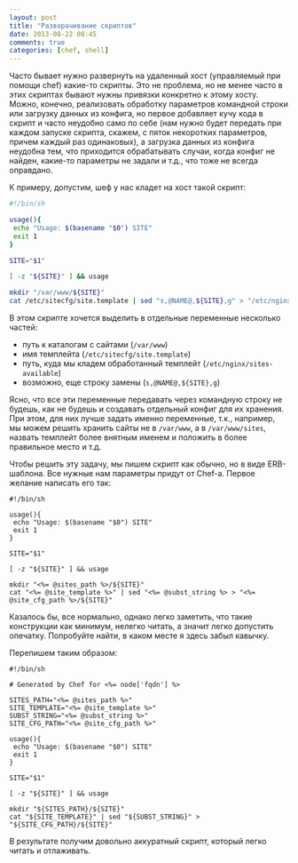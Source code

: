 ```yaml
---
layout: post
title: "Разворачивание скриптов"
date: 2013-08-22 08:45
comments: true
categories: [chef, shell]
---
```


Часто бывает нужно развернуть на удаленный хост (управляемый при помощи chef) какие-то скрипты.
Это не проблема, но не менее часто в этих скриптах бывают нужны привязки конкретно к этому хосту.
Можно, конечно, реализовать обработку параметров командной строки или загрузку данных из конфига,
но первое добавляет кучу кода в скрипт и часто неудобно само по себе (нам нужно будет передать при 
каждом запуске скрипта, скажем, с пяток некоротких параметров, причем каждый раз одинаковых), а
загрузка данных из конфига неудобна тем, что приходится обрабатывать случаи, когда конфиг не найден,
какие-то параметры не задали и т.д., что тоже не всегда оправдано.

К примеру, допустим, шеф у нас кладет на хост такой скрипт:
```bash
#!/bin/sh

usage(){
 echo "Usage: $(basename "$0") SITE"
 exit 1
}

SITE="$1"

[ -z "${SITE}" ] && usage

mkdir "/var/www/${SITE}"
cat /etc/sitecfg/site.template | sed "s,@NAME@,${SITE},g" > "/etc/nginx/sites-available/${SITE}"
```

В этом скрипте хочется выделить в отдельные переменные несколько частей:

 * путь к каталогам с сайтами (`/var/www`)
 * имя темплейта (`/etc/sitecfg/site.template`)
 * путь, куда мы кладем обработанный темплейт (`/etc/nginx/sites-available`)
 * возможно, еще строку замены (`s,@NAME@,${SITE},g`)

Ясно, что все эти переменные передавать через командную строку не будешь, как не будешь и создавать отдельный
конфиг для их хранения. При этом, для них лучше задать именно переменные, т.к., например, мы можем решить хранить
сайты не в `/var/www`, а в `/var/www/sites`, назвать темплейт более внятным именем и положить в более правильное место
и т.д.

Чтобы решить эту задачу, мы пишем скрипт как обычно, но в виде ERB-шаблона. Все нужные нам параметры
придут от Chef-а. Первое желание написать его так:
```erb
#!/bin/sh

usage(){
 echo "Usage: $(basename "$0") SITE"
 exit 1
}

SITE="$1"

[ -z "${SITE}" ] && usage

mkdir "<%= @sites_path %>/${SITE}"
cat "<%= @site_template %>" | sed "<%= @subst_string %> > "<%= @site_cfg_path %>/${SITE}"
```

Казалось бы, все нормально, однако легко заметить, что такие конструкции как минимум, нелегко читать, а значит легко допустить
опечатку. Попробуйте найти, в каком месте я здесь забыл кавычку.

Перепишем таким образом:
```erb
#!/bin/sh

# Generated by Chef for <%= node['fqdn'] %>

SITES_PATH="<%= @sites_path %>"
SITE_TEMPLATE="<%= @site_template %>"
SUBST_STRING="<%= @subst_string %>" 
SITE_CFG_PATH="<%= @site_cfg_path %>"

usage(){
 echo "Usage: $(basename "$0") SITE"
 exit 1
}

SITE="$1"

[ -z "${SITE}" ] && usage

mkdir "${SITES_PATH}/${SITE}"
cat "${SITE_TEMPLATE}" | sed "${SUBST_STRING}" > "${SITE_CFG_PATH}/${SITE}"
```

В результате получим довольно аккуратный скрипт, который легко читать и отлаживать.
